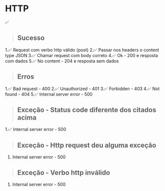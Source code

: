 # HTTP
✅

> ## Sucesso
1.✅ Request com verbo http válido (post)
2.✅ Passar nos headers o content type JSON
3.✅ Chamar request com body correto
4.✅ Ok - 200 e resposta com dados
5.✅ No content - 204 e resposta sem dados

> ## Erros
1.✅ Bad request - 400
2.✅ Unauthorized - 401
3.✅ Forbidden - 403
4.✅ Not found - 404
5.✅ Internal server error - 500

> ## Exceção - Status code diferente dos citados acima
1.✅ Internal server error - 500

> ## Exceção - Http request deu alguma exceção
1. Internal server error - 500

> ## Exceção - Verbo http inválido
1. Internal server error - 500